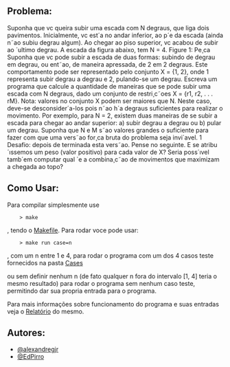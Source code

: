 Problema:
---------

Suponha que vc queira subir uma escada com N degraus, que liga dois pavimentos. Inicialmente, vc
est´a no andar inferior, ao p´e da escada (ainda n˜ao subiu degrau algum). Ao chegar ao piso superior, vc
acabou de subir ao ´ultimo degrau. A escada da figura abaixo, tem N = 4.
Figure 1: Pe¸ca
Suponha que vc pode subir a escada de duas formas: subindo de degrau em degrau, ou ent˜ao,
de maneira apressada, de 2 em 2 degraus. Este comportamento pode ser representado pelo conjunto
X = {1, 2}, onde 1 representa subir degrau a degrau e 2, pulando-se um degrau.
Escreva um programa que calcule a quantidade de maneiras que se pode subir uma escada com N
degraus, dado um conjunto de restri¸c˜oes X = {r1, r2, . . . rM}. Nota: valores no conjunto X podem
ser maiores que N. Neste caso, deve-se desconsider´a-los pois n˜ao h´a degraus suficientes para realizar o
movimento.
Por exemplo, para N = 2, existem duas maneiras de se subir a escada para chegar ao andar superior:
a) subir degrau a degrau ou b) pular um degrau.
Suponha que N e M s˜ao valores grandes o suficiente para fazer com que uma vers˜ao for¸ca bruta do
problema seja invi´avel.
1
Desafio: depois de terminada esta vers˜ao. Pense no seguinte. E se atribu´ıssemos um peso (valor
positivo) para cada valor de X? Seria poss´ıvel tamb´em computar qual ´e a combina¸c˜ao de movimentos
que maximizam a chegada ao topo?

Como Usar:
----------

Para compilar simplesmente use 
```shell
    > make
``` 
, tendo o [Makefile](Makefile).
Para rodar voce pode usar:
```shell
    > make run case=n
```
, com um n entre 1 e 4, para rodar o programa com um dos 4 casos teste fornecidos na pasta [Cases](github.com/EdPirro/USP-SSC0218/tree/master/Project%202/Cases)

ou sem definir nenhum n (de fato qualquer n fora do intervalo [1, 4] teria o mesmo resultado) para rodar o programa sem nenhum caso teste, permitindo dar sua propria entrada para o programa.

Para mais informações sobre funcionamento do programa e suas entradas veja o [Relatório](Relatorio.pdf) do mesmo.

Autores:
--------

 * [@alexandregjr](github.com/alexandregjr)
 * [@EdPirro](github.com/EdPirro)
